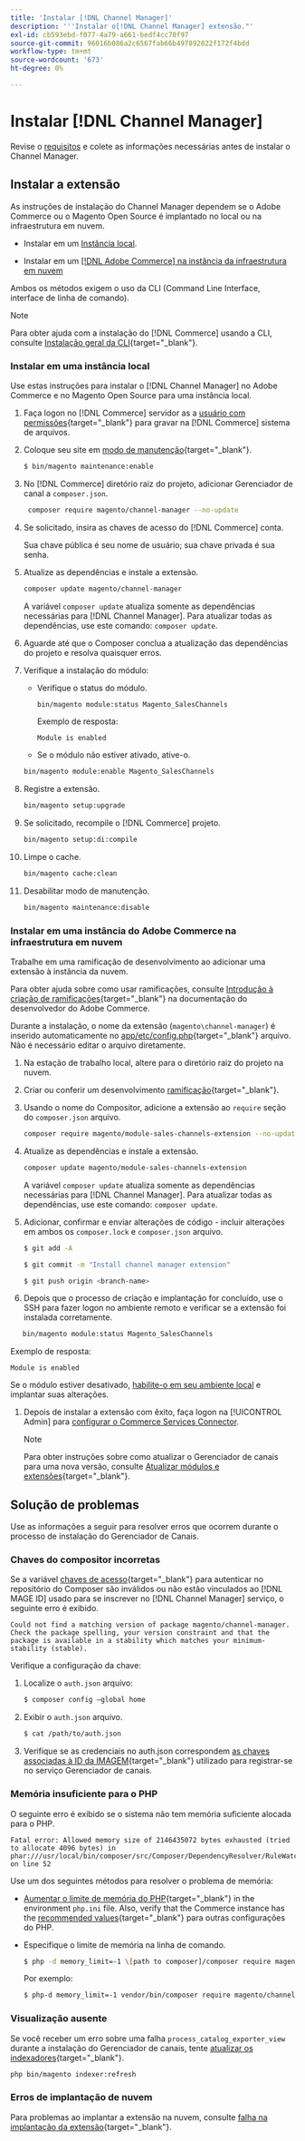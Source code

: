 ```yaml
---
title: 'Instalar [!DNL Channel Manager]'
description: '''Instalar o[!DNL Channel Manager] extensão."'
exl-id: cb593ebd-f077-4a79-a661-bedf4cc70f97
source-git-commit: 96016b086a2c6567fab66b497892022f172f4bdd
workflow-type: tm+mt
source-wordcount: '673'
ht-degree: 0%

---
```



# Instalar [!DNL Channel Manager]

Revise o [requisitos](onboard.md#requirements) e colete as informações necessárias antes de instalar o Channel Manager.

## Instalar a extensão

As instruções de instalação do Channel Manager dependem se o Adobe Commerce ou o Magento Open Source é implantado no local ou na infraestrutura em nuvem.

- Instalar em um [Instância local](#install-on-an-on-premises-instance).

- Instalar em um [[!DNL Adobe Commerce] na instância da infraestrutura em nuvem](#install-adobe-commerce-on-cloud-infrastructure)

Ambos os métodos exigem o uso da CLI (Command Line Interface, interface de linha de comando).

>[!NOTE]
>
>Para obter ajuda com a instalação do [!DNL Commerce] usando a CLI, consulte [Instalação geral da CLI](https://devdocs.magento.com/extensions/install/){target="_blank"}.

### Instalar em uma instância local

Use estas instruções para instalar o [!DNL Channel Manager] no Adobe Commerce e no Magento Open Source para uma instância local.

1. Faça logon no [!DNL Commerce] servidor as a [usuário com permissões](https://devdocs.magento.com/guides/v2.4/install-gde/prereq/file-system-perms.html){target="_blank"} para gravar na [!DNL Commerce] sistema de arquivos.

1. Coloque seu site em [modo de manutenção](https://devdocs.magento.com/guides/v2.4/install-gde/install/cli/install-cli-subcommands-maint.html){target="_blank"}.

   ```bash
   $ bin/magento maintenance:enable
   ```

1. No [!DNL Commerce] diretório raiz do projeto, adicionar Gerenciador de canal a `composer.json`.

   ```bash
    composer require magento/channel-manager --no-update
   ```

1. Se solicitado, insira as chaves de acesso do [!DNL Commerce] conta.

   Sua chave pública é seu nome de usuário; sua chave privada é sua senha.

1. Atualize as dependências e instale a extensão.

   ```bash
   composer update magento/channel-manager
   ```

   A variável `composer update` atualiza somente as dependências necessárias para [!DNL Channel Manager]. Para atualizar todas as dependências, use este comando: `composer update`.

1. Aguarde até que o Composer conclua a atualização das dependências do projeto e resolva quaisquer erros.

1. Verifique a instalação do módulo:

   - Verifique o status do módulo.

      ```bash
      bin/magento module:status Magento_SalesChannels
      ```

      Exemplo de resposta:

      ```terminal
      Module is enabled
      ```

   - Se o módulo não estiver ativado, ative-o.

   ```bash
   bin/magento module:enable Magento_SalesChannels
   ```

1. Registre a extensão.

   ```bash
   bin/magento setup:upgrade
   ```

1. Se solicitado, recompile o [!DNL Commerce] projeto.

   ```bash
   bin/magento setup:di:compile
   ```

1. Limpe o cache.

   ```bash
   bin/magento cache:clean
   ```

1. Desabilitar modo de manutenção.

   ```bash
   bin/magento maintenance:disable
   ```

### Instalar em uma instância do Adobe Commerce na infraestrutura em nuvem

Trabalhe em uma ramificação de desenvolvimento ao adicionar uma extensão à instância da nuvem.

Para obter ajuda sobre como usar ramificações, consulte [Introdução à criação de ramificações](https://devdocs.magento.com/cloud/env/environments-start.html#getstarted){target="_blank"} na documentação do desenvolvedor do Adobe Commerce.

Durante a instalação, o nome da extensão (`magento\channel-manager`) é inserido automaticamente no [app/etc/config.php](https://devdocs.magento.com/cloud/live/sens-data-over.html#configuration-data){target="_blank"} arquivo. Não é necessário editar o arquivo diretamente.

1. Na estação de trabalho local, altere para o diretório raiz do projeto na nuvem.

1. Criar ou conferir um desenvolvimento [ramificação](https://devdocs-beta.magento.com/cloud/env/environments-start.html#getstarted){target="_blank"}.

1. Usando o nome do Compositor, adicione a extensão ao `require` seção do `composer.json` arquivo.

   ```bash
   composer require magento/module-sales-channels-extension --no-update
   ```

1. Atualize as dependências e instale a extensão.

   ```bash
   composer update magento/module-sales-channels-extension
   ```

   A variável `composer update` atualiza somente as dependências necessárias para [!DNL Channel Manager]. Para atualizar todas as dependências, use este comando: `composer update`.

1. Adicionar, confirmar e enviar alterações de código - incluir alterações em ambos os `composer.lock` e `composer.json` arquivo.

   ```bash
   $ git add -A
   ```

   ```bash
   $ git commit -m "Install channel manager extension" 
   ```

   ```bash
   $ git push origin <branch-name>
   ```

1. Depois que o processo de criação e implantação for concluído, use o SSH para fazer logon no ambiente remoto e verificar se a extensão foi instalada corretamente.

```bash
   bin/magento module:status Magento_SalesChannels
```

Exemplo de resposta:

```terminal
Module is enabled
```

Se o módulo estiver desativado, [habilite-o em seu ambiente local](https://devdocs.magento.com/cloud/howtos/install-components.html#manage-extensions) e implantar suas alterações.


1. Depois de instalar a extensão com êxito, faça logon na [!UICONTROL Admin] para [configurar o Commerce Services Connector](connect.md).

   >[!NOTE]
   >
   >Para obter instruções sobre como atualizar o Gerenciador de canais para uma nova versão, consulte [Atualizar módulos e extensões](https://experienceleague.adobe.com/docs/commerce-operations/upgrade-guide/modules/upgrade.html){target="_blank"}.


## Solução de problemas

Use as informações a seguir para resolver erros que ocorrem durante o processo de instalação do Gerenciador de Canais.

### Chaves do compositor incorretas

Se a variável [chaves de acesso](https://devdocs.magento.com/guides/v2.4/install-gde/prereq/connect-auth.html){target="_blank"} para autenticar no repositório do Composer são inválidos ou não estão vinculados ao [!DNL MAGE ID] usado para se inscrever no [!DNL Channel Manager] serviço, o seguinte erro é exibido.

```terminal
Could not find a matching version of package magento/channel-manager. Check the package spelling, your version constraint and that the package is available in a stability which matches your minimum-stability (stable).
```

Verifique a configuração da chave:

1. Localize o `auth.json` arquivo:

   ```bash
   $ composer config –global home
   ```

1. Exibir o `auth.json` arquivo.

   ```bash
   $ cat /path/to/auth.json
   ```

1. Verifique se as credenciais no auth.json correspondem [as chaves associadas à ID da IMAGEM](https://devdocs.magento.com/guides/v2.4/install-gde/prereq/connect-auth.html){target="_blank"} utilizado para registrar-se no serviço Gerenciador de canais.

### Memória insuficiente para o PHP

O seguinte erro é exibido se o sistema não tem memória suficiente alocada para o PHP.

```terminal
Fatal error: Allowed memory size of 2146435072 bytes exhausted (tried to allocate 4096 bytes) in phar:///usr/local/bin/composer/src/Composer/DependencyResolver/RuleWatchGraph.php on line 52
```

Use um dos seguintes métodos para resolver o problema de memória:

- [Aumentar o limite de memória do PHP](https://devdocs.magento.com/cloud/project/magento-app-php-ini.html#increase-php-memory-limit){target="_blank"} in the environment `php.ini` file. Also, verify that the Commerce instance has the [recommended values](https://devdocs.magento.com/guides/v2.4/install-gde/prereq/php-settings.html){target="_blank"} para outras configurações do PHP.

- Especifique o limite de memória na linha de comando.

   ```bash
   $ php -d memory_limit=-1 \[path to composer]/composer require magento/payment-services.
   ```

   Por exemplo:

   ```bash
   $ php-d memory_limit=-1 vendor/bin/composer require magento/channel-manager
   ```

### Visualização ausente

Se você receber um erro sobre uma falha `process_catalog_exporter_view` durante a instalação do Gerenciador de canais, tente [atualizar os indexadores](https://devdocs.magento.com/guides/v2.4/config-guide/cli/config-cli-subcommands-index.html#config-cli-subcommands-index-reindex){target="_blank"}.

```bash
php bin/magento indexer:refresh
```

### Erros de implantação de nuvem

Para problemas ao implantar a extensão na nuvem, consulte [falha na implantação da extensão](https://devdocs.magento.com/cloud/trouble/trouble_comp-deploy-fail.html){target="_blank"}.
